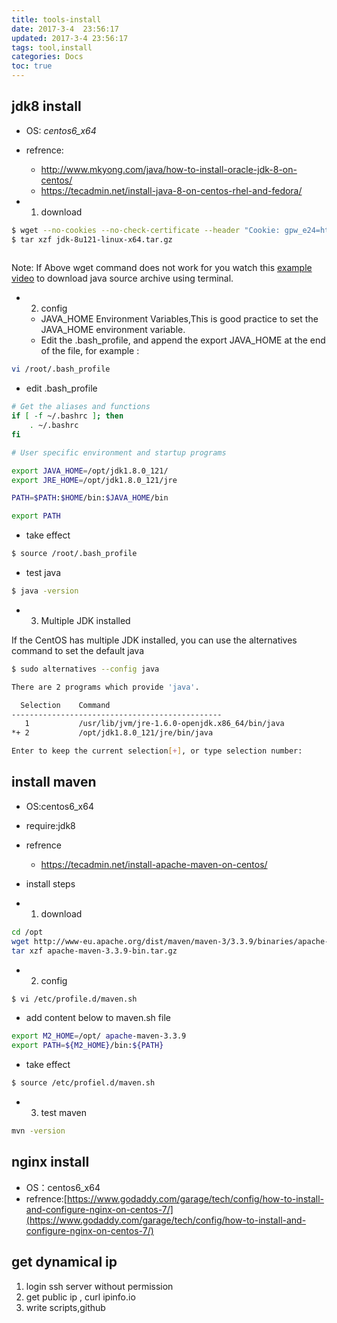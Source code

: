 ```yaml
---
title: tools-install
date: 2017-3-4  23:56:17
updated: 2017-3-4 23:56:17
tags: tool,install
categories: Docs
toc: true
---
```



## jdk8 install
-  OS: _centos6_x64_
-  refrence:
	-  http://www.mkyong.com/java/how-to-install-oracle-jdk-8-on-centos/
	-  https://tecadmin.net/install-java-8-on-centos-rhel-and-fedora/
	
-  1. download
```bash
$ wget --no-cookies --no-check-certificate --header "Cookie: gpw_e24=http%3A%2F%2Fwww.oracle.com%2F; oraclelicense=accept-securebackup-cookie" "http://download.oracle.com/otn-pub/java/jdk/8u121-b13/e9e7ea248e2c4826b92b3f075a80e441/jdk-8u121-linux-x64.tar.gz"
$ tar xzf jdk-8u121-linux-x64.tar.gz
 
 ```
Note: If Above wget command does not work for you watch this [example video](https://www.youtube.com/watch?v=McuF7g14hYw) to download java source archive using terminal.

- 2. config
	- JAVA_HOME Environment Variables,This is good practice to set the JAVA_HOME environment variable.
	- Edit the .bash_profile, and append the export JAVA_HOME at the end of the file, for example :

```bash
vi /root/.bash_profile
```
- edit .bash_profile
```bash
# Get the aliases and functions
if [ -f ~/.bashrc ]; then
	. ~/.bashrc
fi

# User specific environment and startup programs

export JAVA_HOME=/opt/jdk1.8.0_121/
export JRE_HOME=/opt/jdk1.8.0_121/jre

PATH=$PATH:$HOME/bin:$JAVA_HOME/bin

export PATH
```
- take effect
```bash
$ source /root/.bash_profile
```
- test java
```bash
$ java -version
```

- 3. Multiple JDK installed

If the CentOS has multiple JDK installed, you can use the alternatives command to set the default java
```bash
$ sudo alternatives --config java

There are 2 programs which provide 'java'.

  Selection    Command
-----------------------------------------------
   1           /usr/lib/jvm/jre-1.6.0-openjdk.x86_64/bin/java
*+ 2           /opt/jdk1.8.0_121/jre/bin/java

Enter to keep the current selection[+], or type selection number:
```

## install maven

- OS:centos6_x64
- require:jdk8
- refrence
	- https://tecadmin.net/install-apache-maven-on-centos/

- install steps
- 1. download
```bash
cd /opt
wget http://www-eu.apache.org/dist/maven/maven-3/3.3.9/binaries/apache-maven-3.3.9-bin.tar.gz
tar xzf apache-maven-3.3.9-bin.tar.gz
```

- 2. config
```bash
$ vi /etc/profile.d/maven.sh
```
- add content below to maven.sh file
```bash
export M2_HOME=/opt/ apache-maven-3.3.9
export PATH=${M2_HOME}/bin:${PATH}
```
- take effect
```bash
$ source /etc/profiel.d/maven.sh
```

- 3. test maven
```bash
mvn -version
```

## nginx install
- OS：centos6_x64
- refrence:[https://www.godaddy.com/garage/tech/config/how-to-install-and-configure-nginx-on-centos-7/](https://www.godaddy.com/garage/tech/config/how-to-install-and-configure-nginx-on-centos-7/)

## get dynamical ip
1. login ssh server without permission
2. get public ip ,  curl ipinfo.io
3. write  scripts,github
